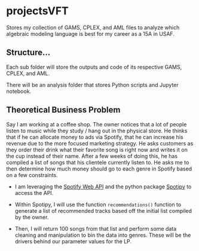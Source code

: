 # projectsVFT
Stores my collection of GAMS, CPLEX, and AML files to analyze which algebraic modeling language is best for my career as a 15A in USAF.

## Structure...

Each sub folder will store the outputs and code of its respective GAMS, CPLEX, and AML. 

There will be an analysis folder that stores Python scripts and Jupyter notebook. 

## Theoretical Business Problem

Say I am working at a coffee shop. The owner notices that a lot of people listen to music while they study / 
hang out in the physical store. He thinks that if he can allocate money to ads via Spotify, that he can increase 
his revenue due to the more focused marketing strategy. He asks customers as they order their drink what their 
favorite song is right now and writes it on the cup instead of their name. After a few weeks of doing this, 
he has compiled a list of songs that his clientele currently listen to. He asks me to then determine how much money
should go to each genre in Spotify based on a few constraints.

* I am leveraging the [Spotify Web API](https://developer.spotify.com/web-api/) and the python package 
[Spotipy](https://spotipy.readthedocs.io/en/2.16.1/) to access the API.

* Within Spotipy, I will use the function `recommendations()` function to generate a list of recommended tracks
based off the initial list compiled by the owner.

* Then, I will return 100 songs from that list and perform some data cleaning and manipulation to bin the data into
genres. These will be the drivers behind our parameter values for the LP. 
